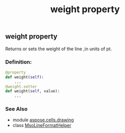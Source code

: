 ﻿---
title: weight property
second_title: Aspose.Cells for Python via .NET API References
description: 
type: docs
weight: 90
url: /aspose.cells.drawing/msolineformathelper/weight/
is_root: false
---

## weight property


Returns or sets the weight of the line ,in units of pt.
### Definition:
```python
@property
def weight(self):
    ...
@weight.setter
def weight(self, value):
    ...
```

### See Also
* module [aspose.cells.drawing](../../)
* class [MsoLineFormatHelper](/cells/python-net/aspose.cells.drawing/msolineformathelper)
